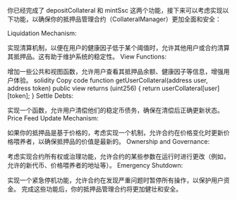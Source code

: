 你已经完成了 depositCollateral 和 mintSsc 这两个功能，接下来可以考虑实现以下功能，以确保你的抵押品管理合约（CollateralManager）更加全面和安全：

Liquidation Mechanism:

实现清算机制，以便在用户的健康因子低于某个阈值时，允许其他用户或合约清算其抵押品。这有助于维护系统的稳定性。
View Functions:

增加一些公共和视图函数，允许用户查看其抵押品余额、健康因子等信息，增强用户体验。
solidity
Copy code
function getUserCollateral(address user, address token) public view returns (uint256) {
return userCollateral[user][token];
}
Settle Debts:

实现一个函数，允许用户清偿他们的稳定币债务，确保在清偿后正确更新状态。
Price Feed Update Mechanism:

如果你的抵押品是基于价格的，考虑实现一个机制，允许合约在价格变化时更新价格喂养者，以确保抵押品的价值是最新的。
Ownership and Governance:

考虑实现合约所有权或治理功能，允许合约的某些参数在运行时进行更改（例如，允许的新代币、价格喂养者的地址等）。
Emergency Shutdown:

实现一个紧急停机功能，允许合约在发现严重问题时暂停所有操作，以保护用户资金。
完成这些功能后，你的抵押品管理合约将更加健壮和安全。
